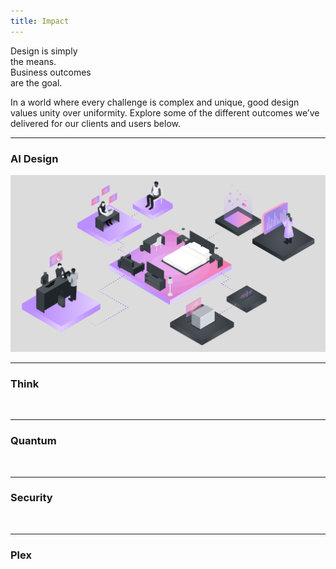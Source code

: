 ```yaml
---
title: Impact
---
```


<title-block>
Design is simply<br>
the means.<br>
<span>Business outcomes
<br>are the goal.</span>
</title-block>

<grid background="gray-10">
<column lg="8" md="5">

<p size="xl">In a world where every challenge is complex and unique, good design values unity over uniformity. Explore some of the different outcomes we’ve delivered for our clients and users below.</p>

<icon name="PlexArrowDown"></icon>

</column>
</grid>

<grid background="gray-10">
<column lg="16">

<hr>

</column>
<column lg="4">

### AI Design

</column>

<column lg="12">

  <tile title_size="small" title="Everyone can play a role in how their team innovates with AI" caption="ibm.com/badges/ai" href="https://www.ibm.com/design/thinking/page/badges/ai">
    <img src="images/Image_ai.png" alt=""/>

  </tile>

</column>

</grid>
<grid background="gray-10">
<column lg="16">

<hr>

</column>
<column lg="4">

### Think

</column>

<column lg="12">

  <tile title_size="small" title="Business leaders, visionaries, and innovators unite" caption="impact/think" href="/impact/think/">
    <img src="images/Image_1.jpg" alt=""/>

  </tile>

</column>

</grid>
<grid background="gray-10">
<column lg="16">

<hr>

</column>
<column lg="4" md="8">

### Quantum

</column>

<column lg="4"  md="4">
  <tile title_size="small" title="Gallery: Quantum computing" caption="impact/quantum" href="/impact/quantum/">
    <img src="images/Image_2.jpg" alt=""/>
  </tile>

</column>
<column lg="4"  md="4">

  <tile title_size="small" title="Inside the world’s first quantum computer" caption="TechCrunch" href="https://techcrunch.com/2019/01/08/ibm-unveils-its-first-commercial-quantum-computer/">
    <img src="images/Image_3.jpg" alt=""/>
  </tile>

</column>
<column lg="4" md="4" offset_lg="0"  offset_md="4">

  <tile title_size="small" title="Teaching quantum computing through a mobile game" caption="The Next Web" href="https://thenextweb.com/apps/2018/07/23/ibms-hello-quantum-is-a-devilishly-difficult-puzzle-game-about-qubits/">
    <img src="images/Image_4.jpg" alt=""/>
  </tile>

</column>
</grid>
<grid background="gray-10">
<column lg="16">

<hr>

</column>
<column lg="4" md="8">

### Security

</column>

<column lg="4" md="4">
  <tile title_size="small" title="Gallery: IBM Security" caption="impact/security" href="/impact/security/">
    <img src="images/Image_5.jpg" alt=""/>
  </tile>

</column>
<column lg="4" md="4">

  <tile title_size="small" title="Using data visualization to spot cyber threats" caption="Quartz" href="https://qz.com/984707/the-people-who-fight-hacking-and-cybercrime-are-turning-to-designers-for-help/">
    <img src="images/Image_6.jpg" alt=""/>
  </tile>

</column>
<column lg="4" md="4" offset_lg="0"  offset_md="4">

  <tile title_size="small" title="Video: Building a security operations center on wheels" caption="Youtube" href="https://www.youtube.com/watch?v=yrI8S1906Ug">
    <img src="images/Image_7.jpg" alt=""/>
  </tile>

</column>
</grid>

<grid background="gray-10">
<column lg="16">

<hr>

</column>
<column lg="4" md="8">

### Plex

</column>

<column lg="4" md="4">
  <tile title_size="small" title="Gallery: Plex typeface" caption="impact/plex" href="/impact/plex/">
    <img src="images/Image_8.jpg" alt=""/>
  </tile>

</column>
<column lg="4" md="4">

  <tile title_size="small" title="2018 Typeface design competition: Plex wins Judges’ Choice" caption="Type Directors Club" href="https://www.tdc.org/competitions/typeface-design-2018/">
    <img src="images/Image_9.jpg" alt=""/>
  </tile>

</column>
<column lg="4" md="4" offset_lg="0"  offset_md="4">

  <tile title_size="small" title="The business case for an open source font" caption="Quartz" href="https://qz.com/1124664/ibm-plex-with-its-first-ever-custom-corporate-font-ibm-is-freeing-itself-from-the-tyranny-of-helvetica/">
    <img src="images/Image_10.jpg" alt=""/>
  </tile>

</column>
</grid>
